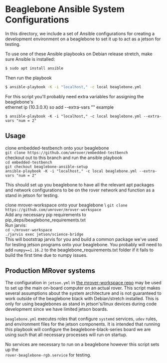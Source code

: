 # Beaglebone Ansible System Configurations

In this directory, we include a set of Ansible configurations for creating a
development environment on a beaglebone to set it up to act as a jetson for testing.

To use one of these Ansible playbooks on Debian release stretch, make sure Ansible is installed:

```sh
$ sudo apt install ansible
```

Then run the playbook
```sh
$ ansible-playbook -K -i "localhost," -c local beaglebone.yml
```
For this script you'll probably need extra variables for assigning the beaglebone's \
ethernet ip (10.3.0.X) so add --extra-vars "<variable definition>"
example
```
$ ansible-playbook -K -i "localhost," -c local beaglebone.yml --extra-vars "num = 2"
```

## Usage
clone embedded-testbench onto your beaglebone \
```git clone https://github.com/umrover/embedded-testbench``` \
checkout out to this branch and run the ansible playbook  \
```cd embedded-testbench``` \
```git checkout beaglebone-ansible-setup``` \
```ansible-playbook -K -i "localhost," -c local beaglebone.yml --extra-vars "num = 2" ```

This should set up you beaglebone to have all the relevant apt packages and network configurations to be on the rover network and function as a stand in jetson for testing. 

clone mrover-workspace onto your beaglebone \ 
```git clone https://github.com/umrover/mrover-workspace``` \
Add any necessary pip requirements to pip_deps/beaglebone_requirements.txt \
Run jarvis: \
```cd ~/mrover-workspace``` \
```./jarvis exec jetson/science-bridge``` \
This will bootstrap jarvis for you and build a common package we've used for testing jetson programs onto your beaglebone. You probably will need to add ```numpy==1.16.2``` to the beaglebone_requirements.txt folder if it fails to build the first time due to numpy issues. 

## Production MRover systems

The configuration in `jetson.yml` in [the mrover-workspace repo](https://github.com/umrover/mrover-workspace/tree/main/ansible) may be used to set up the main on-board
computer on an actual rover. This script makes several assumptions about the
system architecture and is not guaranteed to work outside of the beaglebone black with Debian/stretch installed. This is only for using beaglebones as stand in jetson's/linux devices during code development since we have limited jetson boards. 

`beaglebone.yml` executes roles that configure `systemd` services, `udev` rules,
and environment files for the jetson components. It is intended that running
this playbook will configure the beaglebone-black-series board we are using such that
all necessary processes will run on startup.

No services are necessary to run on a beaglebone however this script sets up the \
```rover-beaglebone-rgb.service``` for testing. 
